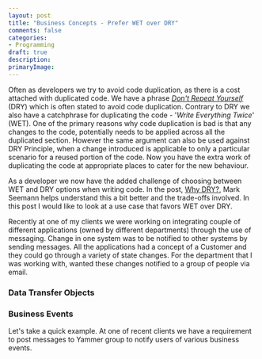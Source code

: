 ```yaml
---
layout: post
title: "Business Concepts - Prefer WET over DRY"
comments: false
categories: 
- Programming
draft: true
description: 
primaryImage: 
---
```


Often as developers we try to avoid code duplication, as there is a cost attached with duplicated code. We have a phrase *[Don't Repeat Yourself](https://en.wikipedia.org/wiki/Don%27t_repeat_yourself)* (DRY) which is often stated to avoid code duplication. Contrary to DRY we also have a catchphrase for duplicating the code - '*Write Everything Twice*' (WET). One of the primary reasons why code duplication is bad is that any changes to the code, potentially needs to be applied across all the duplicated section. However the same argument can also be used against DRY Principle, when a change introduced is applicable to only a particular scenario for a reused portion of the code. Now you have the extra work of duplicating the code at appropriate places to cater for the new behaviour.

As a developer we now have the added challenge of choosing between WET and DRY options when writing code. In the post, [Why DRY?](http://blog.ploeh.dk/2014/08/07/why-dry/), Mark Seemann helps understand this a bit better and the trade-offs involved. In this post I would like to look at a use case that favors WET over DRY.

Recently at one of my clients we were working on integrating couple of different applications (owned by different departments) through the use of messaging. Change in one system was to be notified to other systems by sending messages. All the applications had a concept of a Customer and they could go through a variety of state changes. For the department that I was working with, wanted these changes notified to a group of people via email.

### Data Transfer Objects 

###  Business Events


Let's take a quick example. At one of recent clients we have a requirement to post messages to Yammer group to notify users of various business events.

